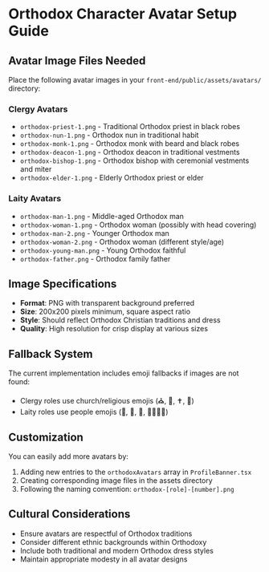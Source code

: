 # Orthodox Character Avatar Setup Guide

## Avatar Image Files Needed

Place the following avatar images in your `front-end/public/assets/avatars/` directory:

### Clergy Avatars
- `orthodox-priest-1.png` - Traditional Orthodox priest in black robes
- `orthodox-nun-1.png` - Orthodox nun in traditional habit
- `orthodox-monk-1.png` - Orthodox monk with beard and black robes
- `orthodox-deacon-1.png` - Orthodox deacon in traditional vestments
- `orthodox-bishop-1.png` - Orthodox bishop with ceremonial vestments and miter
- `orthodox-elder-1.png` - Elderly Orthodox priest or elder

### Laity Avatars
- `orthodox-man-1.png` - Middle-aged Orthodox man
- `orthodox-woman-1.png` - Orthodox woman (possibly with head covering)
- `orthodox-man-2.png` - Younger Orthodox man
- `orthodox-woman-2.png` - Orthodox woman (different style/age)
- `orthodox-young-man.png` - Young Orthodox faithful
- `orthodox-father.png` - Orthodox family father

## Image Specifications
- **Format**: PNG with transparent background preferred
- **Size**: 200x200 pixels minimum, square aspect ratio
- **Style**: Should reflect Orthodox Christian traditions and dress
- **Quality**: High resolution for crisp display at various sizes

## Fallback System
The current implementation includes emoji fallbacks if images are not found:
- Clergy roles use church/religious emojis (⛪, 📿, ✝️, 👑)
- Laity roles use people emojis (👨, 👩, 🧑, 👨‍👩‍👧‍👦)

## Customization
You can easily add more avatars by:
1. Adding new entries to the `orthodoxAvatars` array in `ProfileBanner.tsx`
2. Creating corresponding image files in the assets directory
3. Following the naming convention: `orthodox-[role]-[number].png`

## Cultural Considerations
- Ensure avatars are respectful of Orthodox traditions
- Consider different ethnic backgrounds within Orthodoxy
- Include both traditional and modern Orthodox dress styles
- Maintain appropriate modesty in all avatar designs

